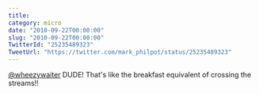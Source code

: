 ```yaml
---
title: 
category: micro
date: "2010-09-22T00:00:00"
slug: "2010-09-22T00:00:00"
TwitterId: "25235489323"
TweetUrl: "https://twitter.com/mark_philpot/status/25235489323"
---
```


[@wheezywaiter](https://twitter.com/wheezywaiter) DUDE! That's like the
breakfast equivalent of crossing the streams!!

